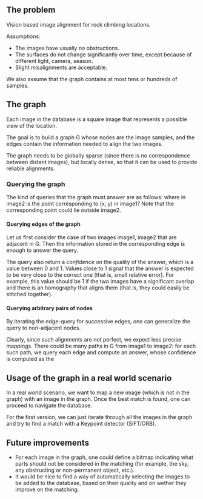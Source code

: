 ## The problem

Vision based image alignment for rock climbing locations.

Assumptions:

* The images have usually no obstructions.
* The surfaces do not change significantly over time, except because of different light, camera, season.
* Slight misalignments are acceptable.

We also assume that the graph contains at most tens or hundreds of samples.

## The graph
Each image in the database is a square image that represents a possible view of the location.

The goal is to build a graph G whose nodes are the image samples, and the edges contain the information needed to align the two images.

The graph needs to be globally sparse (since there is no correspondence between distant images), but locally dense, so that it can be used to provide reliable alignments.

### Querying the graph

The kind of queries that the graph must answer are as follows: where in image2 is the point corresponding to (x, y) in image1?
Note that the corresponding point could lie outside image2.

#### Querying edges of the graph

Let us first consider the case of two images image1, image2 that are adjacent in G. Then the information stored in the corresponding edge is enough to answer the query.

The query also return a *confidence* on the quality of the answer, which is a value between 0 and 1. Values close to 1 signal that the answer is expected to be very close to the correct one (that is, small relative error). For example, this value should be 1 if the two images have a significant overlap and there is an homography that aligns them (that is, they could easily be stitched together). 

#### Querying arbitrary pairs of nodes

By iterating the edge-query for successive edges, one can generalize the query to non-adjacent nodes.

Clearly, since such alignments are not perfect, we expect less precise mappings. There could be many paths in G from image1 to image2: for each such path, we query each edge and compute an answer, whose confidence is computed as the 

## Usage of the graph in a real world scenario

In a real world scenario, we want to map a new image (which is not in the graph) with an image in the graph. Once the best match is found, one can proceed to navigate the database.

For the first version, we can just iterate through all the images in the graph and try to find a match with a Keypoint detector (SIFT/ORB).

## Future improvements

* For each image in the graph, one could define a bitmap indicating what parts should not be considered in the matching (for example, the sky, any obstructing or non-permanent object, etc.).
* It would be nice to find a way of automatically selecting the images to be added to the database, based on their quality and on wether they improve on the matching.